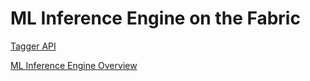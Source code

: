 # ML Inference Engine on the Fabric

[Tagger API](./TaggerAPI.md)

[ML Inference Engine Overview](./MLInferenceEngine.md)
